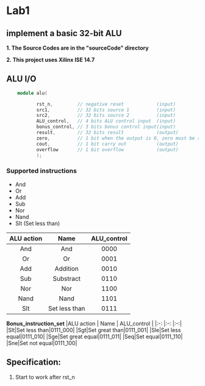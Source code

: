 # Lab1  
## implement a basic 32-bit ALU

**1. The Source Codes are in the "sourceCode" directory**

**2. This project uses Xilinx ISE 14.7**

## ALU I/O
```Verilog
    module alu(

           rst_n,         // negative reset            (input)
           src1,          // 32 bits source 1          (input)
           src2,          // 32 bits source 2          (input)
           ALU_control,   // 4 bits ALU control input  (input)
           bonus_control, // 3 bits bonus control input(input) 
           result,        // 32 bits result            (output)
           zero,          // 1 bit when the output is 0, zero must be set (output)
           cout,          // 1 bit carry out           (output)
           overflow       // 1 bit overflow            (output)
           );
``` 
### Supported instructions 
+ And 
+ Or 
+ Add
+ Sub 
+ Nor
+ Nand
+ Slt (Set less than) 

|ALU action | Name | ALU_control |
|:-:        |:-:   |:-:|
|And|And|0000|
|Or|Or|0001|
|Add|Addition|0010|
|Sub|Substract|0110|
|Nor|Nor|1100|
|Nand|Nand|1101|
|Slt|Set less than|0111|

__Bonus_instruction_set__
|ALU action | Name | ALU_control |
|:-:        |:-:   |:-:|
|Slt|Set less than|0111_000|
|Sgt|Set great than|0111_001|
|Sle|Set less equal|0111_010|
|Sge|Set great equal|0111_011|
|Seq|Set equal|0111_110|
|Sne|Set not equal|0111_100|

## Specification:
1. Start to work after rst_n 
